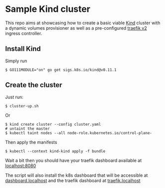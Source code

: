 # Sample Kind cluster

This repo aims at showcasing how to create a basic viable [Kind](https://kind.sigs.k8s.io/) cluster with a dynamic volumes provisioner as well as a pre-configured [traefik v2](https://doc.traefik.io/traefik/v2.3/) ingress controller.

## Install Kind
Simply run
```
$ GO111MODULE="on" go get sigs.k8s.io/kind@v0.11.1
```

## Create the cluster
Just run:
```
$ cluster-up.sh
```
Or
```
$ kind create cluster --config cluster.yaml
# untaint the master
$ kubectl taint nodes --all node-role.kubernetes.io/control-plane-
```
Then apply the manifests
```
$ kubectl --context kind-kind apply -f bundle
```

Wait a bit then you should have your traefik dashboard available at [localhost:8080](http://localhost:8080)

The script will also install the k8s dashboard that will be accessible at [dashboard.localhost](http://dashboard.localhost) and the traefik dashboard at [traefik.localhost](http://traefik.localhost/dashboard/#/)
